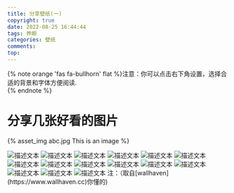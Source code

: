 ```yaml
---
title: 分享壁纸(一)
copyright: true
date: 2022-08-25 16:44:44
tags: 养眼
categories: 壁纸
comments:
top:
---
```


{% note orange 'fas fa-bullhorn' flat %}注意：你可以点击右下角设置，选择合适的背景和字体方便阅读.<br>{% endnote %}

#  分享几张好看的图片

{% asset_img abc.jpg This is an image %} 
<!--more-->
<img src="https://w.wallhaven.cc/full/8o/wallhaven-8old52.jpg"  class="responsive-image click-to-zoom" alt="描述文本" loading="lazy" data-fullsize="https://w.wallhaven.cc/full/8o/wallhaven-8old52.jpg"  data-type="auto">
<img src="https://w.wallhaven.cc/full/z8/wallhaven-z8lgwg.jpg"  class="responsive-image click-to-zoom" alt="描述文本" loading="lazy" data-fullsize="https://w.wallhaven.cc/full/z8/wallhaven-z8lgwg.jpg"  data-type="auto">
<img src="https://w.wallhaven.cc/full/9m/wallhaven-9mqqq8.png"  class="responsive-image click-to-zoom" alt="描述文本" loading="lazy" data-fullsize="https://w.wallhaven.cc/full/9m/wallhaven-9mqqq8.png"  data-type="auto">
<img src="https://w.wallhaven.cc/full/6o/wallhaven-6oveq7.png"  class="responsive-image click-to-zoom" alt="描述文本" loading="lazy" data-fullsize="https://w.wallhaven.cc/full/6o/wallhaven-6oveq7.png"  data-type="auto">
<img src="https://w.wallhaven.cc/full/28/wallhaven-285e6x.png"  class="responsive-image click-to-zoom" alt="描述文本" loading="lazy" data-fullsize="https://w.wallhaven.cc/full/28/wallhaven-285e6x.png"  data-type="auto">
<img src="https://w.wallhaven.cc/full/x8/wallhaven-x83jkv.jpg"  class="responsive-image click-to-zoom" alt="描述文本" loading="lazy" data-fullsize="https://w.wallhaven.cc/full/x8/wallhaven-x83jkv.jpg"  data-type="auto">
<img src="https://w.wallhaven.cc/full/pk/wallhaven-pke293.jpg"  class="responsive-image click-to-zoom" alt="描述文本" loading="lazy" data-fullsize="https://w.wallhaven.cc/full/pk/wallhaven-pke293.jpg"  data-type="auto">
<img src="https://w.wallhaven.cc/full/1k/wallhaven-1k961v.png"  class="responsive-image click-to-zoom" alt="描述文本" loading="lazy" data-fullsize="https://w.wallhaven.cc/full/1k/wallhaven-1k961v.png"  data-type="auto">
<img src="https://w.wallhaven.cc/full/rd/wallhaven-rdkke7.png"  class="responsive-image click-to-zoom" alt="描述文本" loading="lazy" data-fullsize="https://w.wallhaven.cc/full/rd/wallhaven-rdkke7.png"  data-type="auto">
<img src="https://w.wallhaven.cc/full/y8/wallhaven-y8z7wx.jpg"  class="responsive-image click-to-zoom" alt="描述文本" loading="lazy" data-fullsize="https://w.wallhaven.cc/full/y8/wallhaven-y8z7wx.jpg"  data-type="auto">
<img src="https://w.wallhaven.cc/full/96/wallhaven-96w8e8.png"  class="responsive-image click-to-zoom" alt="描述文本" loading="lazy" data-fullsize="https://w.wallhaven.cc/full/96/wallhaven-96w8e8.png"  data-type="auto">
<img src="https://w.wallhaven.cc/full/pk/wallhaven-pkgkkp.png"  class="responsive-image click-to-zoom" alt="描述文本" loading="lazy" data-fullsize="https://w.wallhaven.cc/full/pk/wallhaven-pkgkkp.png"  data-type="auto">
<img src="https://w.wallhaven.cc/full/l3/wallhaven-l3zmwy.jpg"  class="responsive-image click-to-zoom" alt="描述文本" loading="lazy" data-fullsize="https://w.wallhaven.cc/full/l3/wallhaven-l3zmwy.jpg"  data-type="auto">
<img src="https://w.wallhaven.cc/full/ym/wallhaven-ymz61d.jpg"  class="responsive-image click-to-zoom" alt="描述文本" loading="lazy" data-fullsize="https://w.wallhaven.cc/full/ym/wallhaven-ymz61d.jpg"  data-type="auto">
<img src="https://w.wallhaven.cc/full/j3/wallhaven-j3m8y5.png"  class="responsive-image click-to-zoom" alt="描述文本" loading="lazy" data-fullsize="https://w.wallhaven.cc/full/j3/wallhaven-j3m8y5.png"  data-type="auto">
注：（取自[wallhaven](https://www.wallhaven.cc)你懂的)
